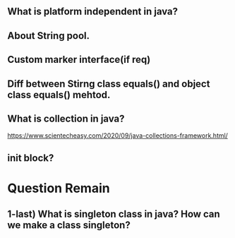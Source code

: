 ## What is platform independent in java?
## About String pool.
## Custom marker interface(if req)
## Diff between Stirng class equals() and object class equals() mehtod.
## What is collection in java?
https://www.scientecheasy.com/2020/09/java-collections-framework.html/

## init block?



# Question Remain
## 1-last) What is singleton class in java? How can we make a class singleton?
